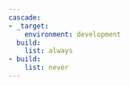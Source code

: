 ```yaml
---
cascade:
- _target:
    environment: development
  build:
    list: always
- build:
    list: never
---
```

